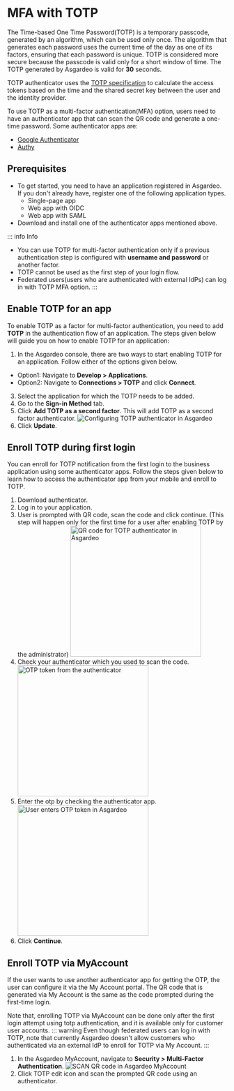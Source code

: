 # MFA with TOTP

The Time-based One Time Password(TOTP) is a temporary passcode, generated by an algorithm, which can be used only once. The algorithm that generates each password uses the current time of the day as one of its factors, ensuring that each password is unique.
TOTP is considered more secure because the passcode is valid only for a short window of time. The TOTP generated by Asgardeo is valid for **30** seconds.

TOTP authenticator uses the [TOTP specification](https://datatracker.ietf.org/doc/html/rfc6238) to calculate the access tokens based on the time and the shared secret key between the user and the identity provider.

To use TOTP as a multi-factor authentication(MFA) option, users need to have an authenticator app that can scan the QR code and generate a one-time password. Some authenticator apps are:
- [Google Authenticator](https://play.google.com/store/apps/details?id=com.google.android.apps.authenticator2)
- [Authy](https://play.google.com/store/apps/details?id=com.authy.authy)

## Prerequisites
-   To get started, you need to have an application registered in Asgardeo. If you don't already have, register one of the following application types.
    -   <a :href="$withBase('/guides/applications/spa/register-single-page-app/')">Single-page app</a>
    -   <a :href="$withBase('/guides/applications/web-app/register-oidc-web-app/')">Web app with OIDC</a>
    -   <a :href="$withBase('/guides/applications/web-app/register-saml-web-app/')">Web app with SAML</a>
-   Download and install one of the authenticator apps mentioned above.

::: info Info
 - You can use TOTP for multi-factor authentication only if a previous authentication step is configured with **username and password** or another factor.   
 - TOTP cannot be used as the first step of your login flow.
 - Federated users(users who are authenticated with external IdPs) can log in with TOTP MFA option.
:::


## Enable TOTP for an app
To enable TOTP as a factor for multi-factor authentication, you need to add **TOTP** in the authentication flow of an application. The steps given below will guide you on how to enable TOTP for an application:
1. In the Asgardeo console, there are two ways to start enabling TOTP for an application. Follow either of the options given below.
 - Option1: Navigate to **Develop > Applications**.
 - Option2: Navigate to **Connections > TOTP** and click **Connect**.
3. Select the application for which the TOTP needs to be added.
4. Go to the **Sign-in Method** tab.
5. Click **Add TOTP as a second factor**. This will add TOTP as a second factor authenticator.
    <img :src="$withBase('/assets/img/guides/mfa/totp/add-totp-authenticator.png')" alt="Configuring TOTP authenticator in Asgardeo">
6. Click **Update**.

## Enroll TOTP during first login 
You can enroll for TOTP notification from the first login to the business application using some authenticator apps. Follow the steps given below to learn how to access the authenticator app from your mobile and enroll to TOTP.
1. Download authenticator.
2. Log in to your application.
3. User is prompted with QR code, scan the code and click continue. (This step will happen only for the first time for a user after enabling TOTP by the administrator)
    <img :src="$withBase('/assets/img/guides/mfa/totp/scan-qr-code-totp.png')" alt="QR code for TOTP authenticator in Asgardeo" width="300">
4. Check your authenticator which you used to scan the code.
    <img :src="$withBase('/assets/img/guides/mfa/totp/google-authenticator.png')" alt="OTP token from the authenticator" width="300">
5. Enter the otp by checking the authenticator app.
    <img :src="$withBase('/assets/img/guides/mfa/totp/enter-otp-token.png')" alt="User enters OTP token in Asgardeo" width="300">
6. Click **Continue**.


## Enroll TOTP via MyAccount
If the user wants to use another authenticator app for getting the OTP, the user can configure it via the My Account portal. The QR code that is generated via My Account is the same as the code prompted during the first-time login.
 
Note that, enrolling TOTP via MyAccount can be done only after the first login attempt using totp authentication, and it is available only for <a :href="$withBase('/guides/users/manage-customers/')">customer</a> user accounts.
::: warning
 Even though federated users can log in with TOTP, note that currently Asgardeo doesn't allow customers who authenticated via an external IdP to enroll for TOTP via My Account.
:::
 
1. In the Asgardeo MyAccount, navigate to **Security > Multi-Factor Authentication**.
    <img :src="$withBase('/assets/img/guides/mfa/totp/scan-qr-code-via-myaccount.png')" alt="SCAN QR code in Asgardeo MyAccount">
2. Click TOTP edit icon and scan the prompted QR code using an authenticator.
